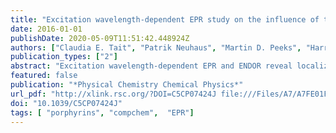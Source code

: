 ```yaml
---
title: "Excitation wavelength-dependent EPR study on the influence of the conformation of multiporphyrin arrays on triplet state delocalization"
date: 2016-01-01
publishDate: 2020-05-09T11:51:42.448924Z
authors: ["Claudia E. Tait", "Patrik Neuhaus", "Martin D. Peeks", "Harry L. Anderson", "Christiane R Timmel"]
publication_types: ["2"]
abstract: "Excitation wavelength-dependent EPR and ENDOR reveal localization of the triplet state in twisted conformations of porphyrin oligomers."
featured: false
publication: "*Physical Chemistry Chemical Physics*"
url_pdf: "http://xlink.rsc.org/?DOI=C5CP07424J file:///Files/A7/A7FE01F4-AC8C-420D-B79C-10790F12BB19.pdf papers3://publication/doi/10.1039/C5CP07424J"
doi: "10.1039/C5CP07424J"
tags: [ "porphyrins", "compchem",  "EPR"]
---
```


